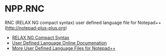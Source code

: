 # NPP.RNC

RNC (RELAX NG compact syntax) user defined language file for Notepad++ (http://notepad-plus-plus.org) 

- [RELAX NG Compact Syntax](http://books.xmlschemata.org/relaxng/relax-CHP-4.html)
- [User Defined Language Online Documenation](http://udl20.weebly.com/index.html)
- [More User Defined Language Files for Notepad++](http://docs.notepad-plus-plus.org/index.php?title=User_Defined_Language_Files)